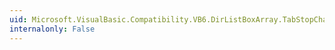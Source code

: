 ```yaml
---
uid: Microsoft.VisualBasic.Compatibility.VB6.DirListBoxArray.TabStopChanged
internalonly: False
---
```

